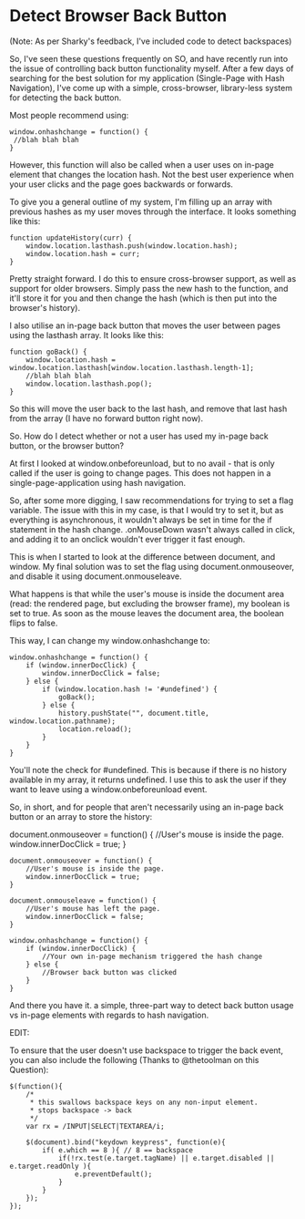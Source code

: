 # Detect Browser Back Button

(Note: As per Sharky's feedback, I've included code to detect backspaces)

So, I've seen these questions frequently on SO, and have recently run into the issue of controlling back button functionality myself. After a few days of searching for the best solution for my application (Single-Page with Hash Navigation), I've come up with a simple, cross-browser, library-less system for detecting the back button.

Most people recommend using:

```
window.onhashchange = function() {
 //blah blah blah
}
```

However, this function will also be called when a user uses on in-page element that changes the location hash. Not the best user experience when your user clicks and the page goes backwards or forwards.

To give you a general outline of my system, I'm filling up an array with previous hashes as my user moves through the interface. It looks something like this:

```
function updateHistory(curr) {
    window.location.lasthash.push(window.location.hash);
    window.location.hash = curr;
}
```

Pretty straight forward. I do this to ensure cross-browser support, as well as support for older browsers. Simply pass the new hash to the function, and it'll store it for you and then change the hash (which is then put into the browser's history).

I also utilise an in-page back button that moves the user between pages using the lasthash array. It looks like this:

```
function goBack() {
    window.location.hash = window.location.lasthash[window.location.lasthash.length-1];
    //blah blah blah
    window.location.lasthash.pop();
}
```

So this will move the user back to the last hash, and remove that last hash from the array (I have no forward button right now).

So. How do I detect whether or not a user has used my in-page back button, or the browser button?

At first I looked at window.onbeforeunload, but to no avail - that is only called if the user is going to change pages. This does not happen in a single-page-application using hash navigation.

So, after some more digging, I saw recommendations for trying to set a flag variable. The issue with this in my case, is that I would try to set it, but as everything is asynchronous, it wouldn't always be set in time for the if statement in the hash change. .onMouseDown wasn't always called in click, and adding it to an onclick wouldn't ever trigger it fast enough.

This is when I started to look at the difference between document, and window. My final solution was to set the flag using document.onmouseover, and disable it using document.onmouseleave.

What happens is that while the user's mouse is inside the document area (read: the rendered page, but excluding the browser frame), my boolean is set to true. As soon as the mouse leaves the document area, the boolean flips to false.

This way, I can change my window.onhashchange to:

```
window.onhashchange = function() {
    if (window.innerDocClick) {
        window.innerDocClick = false;
    } else {
        if (window.location.hash != '#undefined') {
            goBack();
        } else {
            history.pushState("", document.title, window.location.pathname);
            location.reload();
        }
    }
}
```

You'll note the check for #undefined. This is because if there is no history available in my array, it returns undefined. I use this to ask the user if they want to leave using a window.onbeforeunload event.

So, in short, and for people that aren't necessarily using an in-page back button or an array to store the history:

document.onmouseover = function() {
//User's mouse is inside the page.
window.innerDocClick = true;
}

```
document.onmouseover = function() {
    //User's mouse is inside the page.
    window.innerDocClick = true;
}

document.onmouseleave = function() {
    //User's mouse has left the page.
    window.innerDocClick = false;
}

window.onhashchange = function() {
    if (window.innerDocClick) {
        //Your own in-page mechanism triggered the hash change
    } else {
        //Browser back button was clicked
    }
}
```

And there you have it. a simple, three-part way to detect back button usage vs in-page elements with regards to hash navigation.

EDIT:

To ensure that the user doesn't use backspace to trigger the back event, you can also include the following (Thanks to @thetoolman on this Question):

```
$(function(){
    /*
     * this swallows backspace keys on any non-input element.
     * stops backspace -> back
     */
    var rx = /INPUT|SELECT|TEXTAREA/i;

    $(document).bind("keydown keypress", function(e){
        if( e.which == 8 ){ // 8 == backspace
            if(!rx.test(e.target.tagName) || e.target.disabled || e.target.readOnly ){
                e.preventDefault();
            }
        }
    });
});
```
